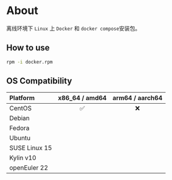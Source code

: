# About

离线环境下 `Linux` 上 `Docker` 和 `docker compose`安装包。

## How to use

```bash
rpm -i docker.rpm
```

## OS Compatibility

| Platform      |   x86_64 / amd64   | arm64 / aarch64 |
|:--------------|:------------------:|:---------------:|
| CentOS        | :white_check_mark: |       :x:       |
| Debian        |                    |                 |
| Fedora        |                    |                 |
| Ubuntu        |                    |                 |
| SUSE Linux 15 |                    |                 |
| Kylin v10     |                    |                 |
| openEuler 22  |                    |                 |